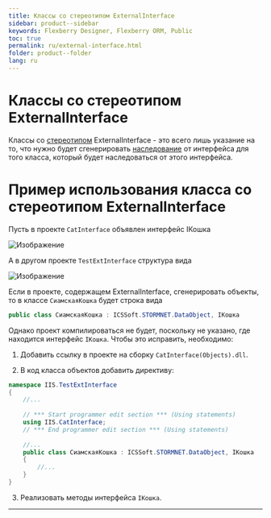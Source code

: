 ```yaml
---
title: Классы со стереотипом ExternalInterface
sidebar: product--sidebar
keywords: Flexberry Designer, Flexberry ORM, Public
toc: true
permalink: ru/external-interface.html
folder: product--folder
lang: ru
---
```

# Классы со стереотипом ExternalInterface
Классы со [стереотипом](key-concepts-flexberry-designer.html) ExternalInterface - это всего лишь указание на то, что нужно будет сгенерировать [наследование](inheritance.html) от интерфейса для того класса, который будет наследоваться от этого интерфейса.

# Пример использования класса со стереотипом ExternalInterface
Пусть в проекте `CatInterface` объявлен интерфейс IКошка

![Изображение](/images/img/page/ExternalInterface/InterfaceICat.png)

А в другом проекте `TestExtInterface` структура вида

![Изображение](/images/img/page/ExternalInterface/ExtInterfaceICat.png)

Если в проекте, содержащем ExternalInterface, сгенерировать объекты, то в классе `СиамскаяКошка` будет строка вида
```cs
public class СиамскаяКошка : ICSSoft.STORMNET.DataObject, IКошка
```
Однако проект компилироваться не будет, поскольку не указано, где находится интерфейс `IКошка`. Чтобы это исправить, необходимо: 

1. Добавить ссылку в проекте на сборку `CatInterface(Objects).dll`. 

2. В код класса объектов добавить директиву:
```cs
namespace IIS.TestExtInterface
{
	//...
	
    // *** Start programmer edit section *** (Using statements)
    using IIS.CatInterface;
    // *** End programmer edit section *** (Using statements)
	
	//...
    public class СиамскаяКошка : ICSSoft.STORMNET.DataObject, IКошка
    {
		//...
	}
}
```
3. Реализовать методы интерфейса `IКошка`.

----